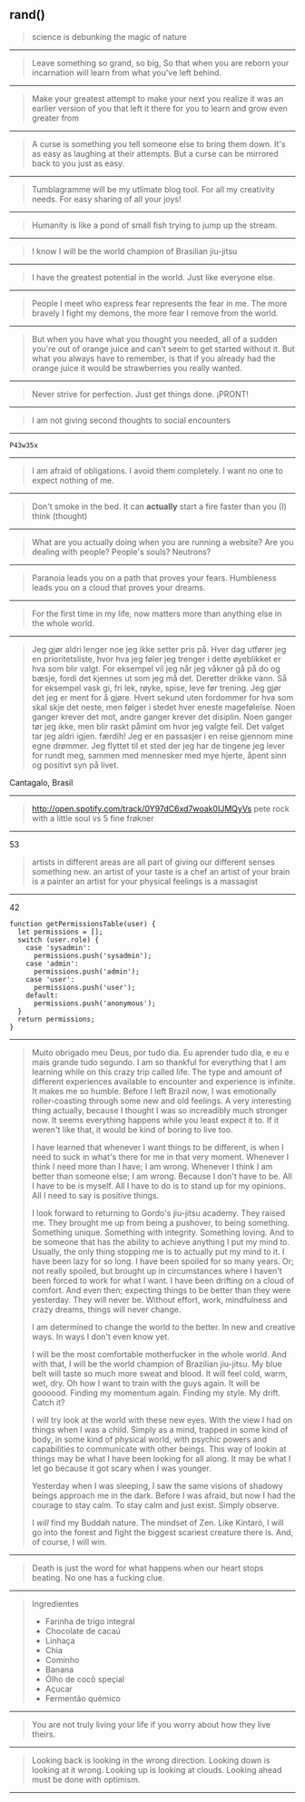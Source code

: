 ## rand()

> science is debunking the magic of nature

---
> Leave something so grand, so big,
> So that when you are reborn your
> incarnation will learn from what
> you've left behind.

---

> Make your greatest attempt to make
> your next you realize it was an earlier
> version of you that left it there for
> you to learn and grow even greater from

---

> A curse is something you tell someone else to bring them down. It's as easy as laughing at their attempts.
> But a curse can be mirrored back to you just as easy.

---

> Tumblagramme will be my utlimate blog tool. For all my creativity needs. For easy sharing of all your joys!

---

> Humanity is like a pond of small fish trying to jump up the stream.

---

> I know I will be the world champion of Brasilian jiu-jitsu

---

> I have the greatest potential in the world. Just like everyone else.

---

> People I meet who express fear represents the fear in me.
> The more bravely I fight my demons, the more fear I remove from the world.

---

> But when you have what you thought you needed, all of a sudden you're
> out of orange juice and can't seem to get started without it. But what
> you always have to remember, is that if you already had the orange juice
> it would be strawberries you really wanted.

---

> Never strive for perfection. Just get things done. ¡PRONT!

---

> I am not giving second thoughts to social encounters

---

    P43w35x

---

> I am afraid of obligations. I avoid them completely. I want no one to expect
> nothing of me.

---

> Don't smoke in the bed. It can **actually** start a fire faster than you (I) think (thought)

---

> What are you actually doing when you are running a website?
> Are you dealing with people? People's souls? Neutrons?

---

> Paranoia leads you on a path that proves your fears.
> Humbleness leads you on a cloud that proves your dreams.

---

> For the first time in my life, now matters more than anything else in the whole world.

---

> Jeg gjør aldri lenger noe jeg ikke setter pris på.
> Hver dag utfører jeg en prioritetsliste, hvor hva jeg
> føler jeg trenger i dette øyeblikket er hva som blir valgt.
> For eksempel vil jeg når jeg våkner gå på do og bæsje,
> fordi det kjennes ut som jeg må det. Deretter drikke
> vann. Så for eksempel vask gi, fri lek, røyke, spise, leve før trening.
> Jeg gjør det jeg er ment for å gjøre. Hvert sekund uten
> fordommer for hva som skal skje det neste, men følger i stedet hver
> eneste magefølelse. Noen ganger krever det mot, andre ganger krever det disiplin.
> Noen ganger tør jeg ikke, men blir raskt påmint om hvor jeg valgte feil. Det
> valget tar jeg aldri igjen. færdih!
> Jeg er en passasjer i en reise gjennom mine egne drømmer.
> Jeg flyttet til et sted der jeg har de tingene jeg lever for rundt meg,
> sammen med mennesker med mye hjerte, åpent sinn og positivt syn på livet.

Cantagalo, Brasil

---

> http://open.spotify.com/track/0Y97dC6xd7woak0IJMQyVs
> pete rock with a little soul vs 5 fine frøkner

---

53

> artists in different areas are all part of giving our different senses something new.
> an artist of your taste is a chef
> an artist of your brain is a painter
> an artist for your physical feelings is a massagist

---

42

    function getPermissionsTable(user) {
      let permissions = [];
      switch (user.role) {
        case 'sysadmin':
          permissions.push('sysadmin');
        case 'admin':
          permissions.push('admin');
        case 'user':
          permissions.push('user');
        default:
          permissions.push('anonymous');
      }
      return permissions;
    }

---

> Muito obrigado meu Deus, por tudo dia. Eu aprender tudo dia, e eu e mais grande tudo segundo.
> I am so thankful for everything that I am learning while on this crazy trip called life. The type and amount of different experiences
> available to encounter and experience is infinite. It makes me so humble. Before I left Brazil now, I was emotionally roller-coasting
> through some new and old feelings. A very interesting thing actually, because I thought I was so increadibly much stronger now.
> It seems everything happens while you least expect it to. If it weren't like that, it would be kind of boring to live too.
>
> I have learned that whenever I want things to be different, is when I need to suck in what's there for me in that very moment.
> Whenever I think I need more than I have; I am wrong. Whenever I think I am better than someone else; I am wrong. Because
> I don't have to be. All I have to be is myself. All I have to do is to stand up for my opinions. All I need to say is positive things.
>
> I look forward to returning to Gordo's jiu-jitsu academy. They raised me. They brought me up from being a pushover, to being something.
> Something unique. Something with integrity. Something loving. And to be someone that has the ability to achieve anything I put
> my mind to. Usually, the only thing stopping me is to actually put my mind to it. I have been lazy for so long. I have been spoiled
> for so many years. Or; not really spoiled, but brought up in circumstances where I haven't been forced to work for what I want.
> I have been drifting on a cloud of comfort. And even then; expecting things to be better than they were yesterday. They will never be.
> Without effort, work, mindfulness and crazy dreams, things will never change.
>
> I am determined to change the world to the better. In new and creative ways. In ways I don't even know yet.
>
> I will be the most comfortable motherfucker in the whole world. And with that, I will be the world champion of Brazilian jiu-jitsu.
> My blue belt will taste so much more sweat and blood. It will feel cold, warm, wet, dry.
> Oh how I want to train with the guys again. It will be goooood. Finding my momentum again. Finding my style. My drift. Catch it?
>
> I will try look at the world with these new eyes. With the view I had on things when I was a child. Simply as a mind, trapped in
> some kind of body, in some kind of physical world, with psychic powers and capabilities to communicate with other beings. This
> way of lookin at things may be what I have been looking for all along. It may be what I let go because it got scary when I was younger.
>
> Yesterday when I was sleeping, I saw the same visions of shadowy beings approach me in the dark. Before I was afraid, but now I had
> the courage to stay calm. To stay calm and just exist. Simply observe.
>
> I _will_ find my Buddah nature. The mindset of Zen. Like Kintaró, I will go into the forest and fight the biggest scariest creature there is.
> And, of course, I will win.

---

> Death is just the word for what happens when our heart stops beating.
> No one has a fucking clue.

---

> Ingredientes
>   - Farinha de trigo integral
>   - Chocolate de cacaú
>   - Linhaça
>   - Chia
>   - Cominho
>   - Banana
>   - Ólho de cocô speçial
>   - Açucar
>   - Fermentão quémico

---

> You are not truly living your life if you worry about how they live theirs.

---

> Looking back is looking in the wrong direction.
> Looking down is looking at it wrong.
> Looking up is looking at clouds.
> Looking ahead must be done with optimism.

---
